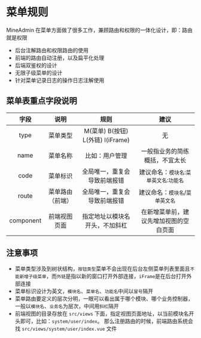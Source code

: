 # 菜单规则

MineAdmin 在菜单方面做了很多工作，兼顾路由和权限的一体化设计，即：路由就是权限

- 后台注解路由和权限路由的使用
- 前端的路由自动注册，以及扁平化处理
- 后端双鉴权的设计
- 无限子级菜单的设计
- 针对菜单记录日志的操作日志注解使用

## 菜单表重点字段说明

| 字段 | 说明 | 规则 | 建议 |
|:---:|:---:|:---:|:---:|
| type | 菜单类型 | M(菜单) B(按钮) L(外链) I(iFrame) | 无 |
| name | 菜单名称 | 比如：用户管理 | 一般指业务的简练概括，不宜太长|
| code | 菜单标识 | 全局唯一，重复会导致前端报错| 建议命名：`模块名`:`菜单英文名`:`功能名`|
| route | 菜单路由（前端）| 全局唯一，重复会导致前端报错|建议命名：`模块名`/`菜单英文名`|
| component | 前端视图页面 | 指定地址以模块名开头，不加斜杠| 在新增菜单前，建议先增加视图的空白页面|

## 注意事项
- 菜单类型涉及到树状结构，`按钮类型`菜单不会出现在后台左侧菜单列表里面且`不能新增子级菜单`，而`外链`是指以新的窗口打开外部连接，`iFrame`是在后台打开外部连接
- 菜单标识设计为英文，`模块名`、`菜单名`、`功能名`中间以`冒号`隔开
- 菜单路由要定义的层次分明，一眼可以看出属于哪个模块、哪个业务控制器，一般以`模块名`、`业务名`为层次，中间用`斜杠`隔开
- 前端视图的目录存放在 `src/views` 下面，指定视图页面地址，以当前模块名开头即可，比如：`system/user/index`。
那么注册路由的时候，前端路由系统会找 `src/views/system/user/index.vue` 文件
